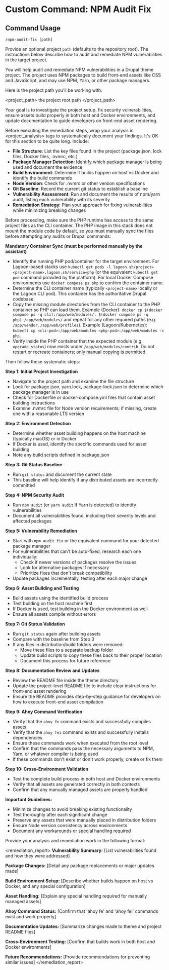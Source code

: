 # Custom Command: NPM Audit Fix

## Command Usage
`/npm-audit-fix [path]`

Provide an optional project `path` (defaults to the repository root). The instructions below describe how to audit and remediate NPM vulnerabilities in the target project.

You will help audit and remediate NPM vulnerabilities in a Drupal theme project. The project uses NPM packages to build front-end assets like CSS and JavaScript, and may use NPM, Yarn, or other package managers.

Here is the project path you'll be working with:

<project_path>
the project root path
</project_path>

Your goal is to investigate the project setup, fix security vulnerabilities, ensure assets build properly in both host and Docker environments, and update documentation to guide developers on front-end asset rendering.

Before executing the remediation steps, wrap your analysis in <project_analysis> tags to systematically document your findings. It's OK for this section to be quite long. Include:

- **File Structure**: List the key files found in the project (package.json, lock files, Docker files, .nvmrc, etc.)
- **Package Manager Detection**: Identify which package manager is being used and document the evidence
- **Build Environment**: Determine if builds happen on host vs Docker and identify the build commands
- **Node Version**: Check for .nvmrc or other version specifications
- **Git Baseline**: Record the current git status to establish a baseline
- **Vulnerability Assessment**: Run and document the results of npm/yarn audit, listing each vulnerability with its severity
- **Remediation Strategy**: Plan your approach for fixing vulnerabilities while minimizing breaking changes

Before proceeding, make sure the PHP runtime has access to the same project files as the CLI container. The PHP image in this stack does not mount the module code by default, so you must manually sync the files before attempting any audits or Drupal commands:

**Mandatory Container Sync (must be performed manually by the assistant)**
- Identify the running PHP pod/container for the target environment. For Lagoon-based stacks use `kubectl get pods -l lagoon.sh/project=<project-name>,lagoon.sh/service=php` (or the equivalent `kubectl get pod` command provided by the platform). For local Docker Compose environments use `docker compose ps php` to confirm the container name.
- Determine the CLI container name (typically `<project-name>` locally or the Lagoon CLI pod). This container has the authoritative Drupal codebase.
- Copy the missing module directories from the CLI container to the PHP container so PHP can load them. Example (Docker): `docker cp $(docker compose ps -q cli):/app/web/modules/. $(docker compose ps -q php):/app/web/modules/` and repeat for any other required paths (e.g. `/app/vendor`, `/app/web/profiles`). Example (Lagoon/Kubernetes): `kubectl cp <cli-pod>:/app/web/modules <php-pod>:/app/web/modules -c php`.
- Verify inside the PHP container that the expected module (e.g. `upgrade_status`) now exists under `/app/web/modules/contrib`. Do not restart or recreate containers; only manual copying is permitted.

Then follow these systematic steps:

**Step 1: Initial Project Investigation**
- Navigate to the project path and examine the file structure
- Look for package.json, yarn.lock, package-lock.json to determine which package manager is in use
- Check for Dockerfile or docker-compose.yml files that contain asset building instructions
- Examine .nvmrc file for Node version requirements; if missing, create one with a reasonable LTS version

**Step 2: Environment Detection**
- Determine whether asset building happens on the host machine (typically macOS) or in Docker
- If Docker is used, identify the specific commands used for asset building
- Note any build scripts defined in package.json

**Step 3: Git Status Baseline**
- Run `git status` and document the current state
- This baseline will help identify if any distributed assets are incorrectly committed

**Step 4: NPM Security Audit**
- Run `npm audit` (or `yarn audit` if Yarn is detected) to identify vulnerabilities
- Document all vulnerabilities found, including their severity levels and affected packages

**Step 5: Vulnerability Remediation**
- Start with `npm audit fix` or the equivalent command for your detected package manager
- For vulnerabilities that can't be auto-fixed, research each one individually:
  - Check if newer versions of packages resolve the issues
  - Look for alternative packages if necessary
  - Prioritize fixes that don't break compatibility
- Update packages incrementally, testing after each major change

**Step 6: Asset Building and Testing**
- Build assets using the identified build process
- Test building on the host machine first
- If Docker is used, test building in the Docker environment as well
- Ensure all assets compile without errors

**Step 7: Git Status Validation**
- Run `git status` again after building assets
- Compare with the baseline from Step 3
- If any files in distribution/build folders were removed:
  - Move these files to a separate backup folder
  - Update build scripts to copy these files back to their proper location
  - Document this process for future reference

**Step 8: Documentation Review and Updates**
- Review the README file inside the theme directory
- Update the project-level README file to include clear instructions for front-end asset rendering
- Ensure the README provides step-by-step guidance for developers on how to execute front-end asset compilation

**Step 9: Ahoy Command Verification**
- Verify that the `ahoy fe` command exists and successfully compiles assets
- Verify that the `ahoy fei` command exists and successfully installs dependencies
- Ensure these commands work when executed from the root level
- Confirm that the commands pass the necessary arguments to NPM, Yarn, or whatever compiler is being used
- If these commands don't exist or don't work properly, create or fix them

**Step 10: Cross-Environment Validation**
- Test the complete build process in both host and Docker environments
- Verify that all assets are generated correctly in both contexts
- Confirm that any manually managed assets are properly handled

**Important Guidelines:**
- Minimize changes to avoid breaking existing functionality
- Test thoroughly after each significant change
- Preserve any assets that were manually placed in distribution folders
- Ensure Node version consistency across environments
- Document any workarounds or special handling required

Provide your analysis and remediation work in the following format:

<remediation_report>
**Vulnerability Summary:** [List vulnerabilities found and how they were addressed]

**Package Changes:** [Detail any package replacements or major updates made]

**Build Environment Setup:** [Describe whether builds happen on host vs Docker, and any special configuration]

**Asset Handling:** [Explain any special handling required for manually managed assets]

**Ahoy Command Status:** [Confirm that 'ahoy fe' and 'ahoy fei' commands exist and work properly]

**Documentation Updates:** [Summarize changes made to theme and project README files]

**Cross-Environment Testing:** [Confirm that builds work in both host and Docker environments]

**Future Recommendations:** [Provide recommendations for preventing similar issues]
</remediation_report>
